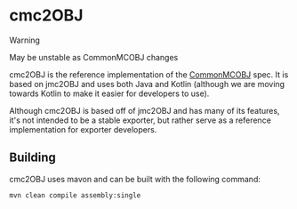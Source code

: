 # cmc2OBJ

> [!WARNING]
> May be unstable as CommonMCOBJ changes

cmc2OBJ is the reference implementation of the [CommonMCOBJ](https://github.com/CommonMCOBJ/CommonMCOBJ) spec. It is based on jmc2OBJ and uses both Java and Kotlin (although we are moving towards Kotlin to make it easier for developers to use).

Although cmc2OBJ is based off of jmc2OBJ and has many of its features, it's not intended to be a stable exporter, but rather serve as a reference implementation for exporter developers.

## Building
cmc2OBJ uses mavon and can be built with the following command:
```sh 
mvn clean compile assembly:single
```

